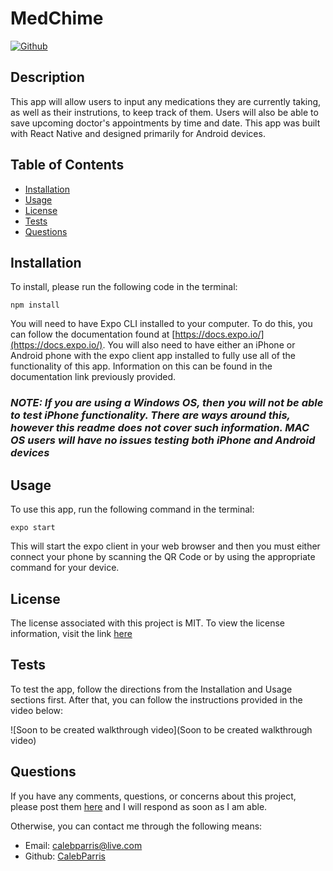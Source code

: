 # MedChime

[![Github](https://img.shields.io/badge/License-MIT-brightgreen)](#License)

## Description

This app will allow users to input any medications they are currently taking, as well as their instrutions, to keep track of them. Users will also be able to save upcoming doctor's appointments by time and date. This app was built with React Native and designed primarily for Android devices.

## Table of Contents

- [Installation](#Installation)
- [Usage](#Usage)
- [License](#License)
- [Tests](#Tests)
- [Questions](#Questions)

## Installation

To install, please run the following code in the terminal:

```
npm install
```

You will need to have Expo CLI installed to your computer. To do this, you can follow the documentation found at [https://docs.expo.io/](https://docs.expo.io/). You will also need to have either an iPhone or Android phone with the expo client app installed to fully use all of the functionality of this app. Information on this can be found in the documentation link previously provided.

### **_NOTE: If you are using a Windows OS, then you will not be able to test iPhone functionality. There are ways around this, however this readme does not cover such information. MAC OS users will have no issues testing both iPhone and Android devices_**

## Usage

To use this app, run the following command in the terminal:

```
expo start
```

This will start the expo client in your web browser and then you must either connect your phone by scanning the QR Code or by using the appropriate command for your device.

## License

The license associated with this project is MIT.
To view the license information, visit the link [here](https://github.com/CalebParris/medchime/blob/master/LICENSE)

## Tests

To test the app, follow the directions from the Installation and Usage sections first. After that, you can follow the instructions provided in the video below:

![Soon to be created walkthrough video](Soon to be created walkthrough video)

## Questions

If you have any comments, questions, or concerns about this project, please post them [here](https://github.com/CalebParris/medchime/issues) and I will respond as soon as I am able.

Otherwise, you can contact me through the following means:

- Email: calebparris@live.com
- Github: [CalebParris](https://github.com/CalebParris)

